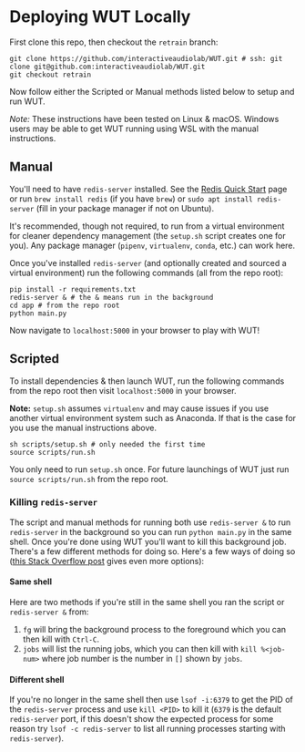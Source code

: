 # Deploying WUT Locally

First clone this repo, then checkout the `retrain` branch:

```
git clone https://github.com/interactiveaudiolab/WUT.git # ssh: git clone git@github.com:interactiveaudiolab/WUT.git
git checkout retrain
```

Now follow either the Scripted or Manual methods listed below to setup and run WUT.

*Note:* These instructions have been tested on Linux & macOS. Windows users may be able to get WUT running using WSL with the manual instructions.


## Manual

You'll need to have `redis-server` installed. See the [Redis Quick Start](https://redis.io/topics/quickstart) page or run `brew install redis` (if you have `brew`) or `sudo apt install redis-server` (fill in your package manager if not on Ubuntu).

It's recommended, though not required, to run from a virtual environment for cleaner dependency management (the `setup.sh` script creates one for you). Any package manager (`pipenv`, `virtualenv`, `conda`, etc.) can work here.

Once you've installed `redis-server` (and optionally created and sourced a virtual environment) run the following commands (all from the repo root):

```
pip install -r requirements.txt
redis-server & # the & means run in the background
cd app # from the repo root
python main.py
```

Now navigate to `localhost:5000` in your browser to play with WUT!

## Scripted

To install dependencies & then launch WUT, run the following commands from the repo root then visit `localhost:5000` in your browser.

**Note:** `setup.sh` assumes `virtualenv` and may cause issues if you use another virtual environment system such as Anaconda. If that is the case for you use the manual instructions above.

```
sh scripts/setup.sh # only needed the first time
source scripts/run.sh
```

You only need to run `setup.sh` once. For future launchings of WUT just run `source scripts/run.sh` from the repo root.

### Killing `redis-server`

The script and manual methods for running both use `redis-server &` to run `redis-server` in the background so you can run `python main.py` in the same shell. Once you're done using WUT you'll want to kill this background job. There's a few different methods for doing so. Here's a few ways of doing so ([this Stack Overflow post](https://unix.stackexchange.com/questions/104821/how-to-terminate-a-background-process/104825) gives even more options):

#### Same shell

Here are two methods if you're still in the same shell you ran the script or `redis-server &` from:

1. `fg` will bring the background process to the foreground which you can then kill with `Ctrl-C`.
2. `jobs` will list the running jobs, which you can then kill with `kill %<job-num>` where job number is the number in `[]` shown by `jobs`.

#### Different shell

If you're no longer in the same shell then use `lsof -i:6379` to get the PID of the `redis-server` process and use `kill <PID>` to kill it (`6379` is the default `redis-server` port, if this doesn't show the expected process for some reason try `lsof -c redis-server` to list all running processes starting with `redis-server`).
